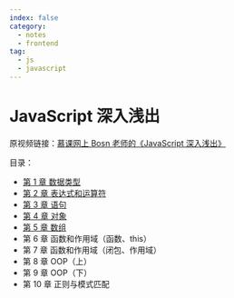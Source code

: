 ```yaml
---
index: false
category:
  - notes
  - frontend
tag:
  - js
  - javascript
---
```


# JavaScript 深入浅出

原视频链接：[慕课网上 Bosn 老师的《JavaScript 深入浅出》](https://www.imooc.com/learn/277)

目录：

- [第 1 章 数据类型](chapter01/)
- [第 2 章 表达式和运算符](chapter02/)
- [第 3 章 语句](chapter03/)
- [第 4 章 对象](chapter04/)
- [第 5 章 数组](chapter05/)
- 第 6 章 函数和作用域（函数、this）
- 第 7 章 函数和作用域（闭包、作用域）
- 第 8 章 OOP（上）
- 第 9 章 OOP（下）
- 第 10 章 正则与模式匹配
